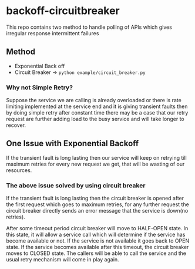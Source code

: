 # backoff-circuitbreaker

This repo contains two method to handle polling of APIs
which gives irregular response intermittent failures

## Method
* Exponential Back off 
* Circuit Breaker -> ```python example/circuit_breaker.py```

### Why not Simple Retry?
Suppose the service we are calling is already overloaded or there is rate limiting implemented 
at the service end and it is giving transient faults then by doing simple retry after constant time 
there may be a case that our retry request are further adding load to the busy service and will take longer to recover.

## One Issue with Exponential Backoff
If the transient fault is long lasting then our service will keep on retrying till maximum retries for every new request we get, that will be wasting of our resources.

### The above issue solved by using circuit breaker
If the transient fault is long lasting then the circuit breaker is opened after the first request which goes to maximum retries, for any further request the circuit breaker directly sends an error message that the service is down(no retries).

After some timeout period circuit breaker will move to HALF-OPEN state.
In this state, it will allow a service call which will determine if the service has become available or not. If the service is not available it goes back to OPEN state. If the service becomes available after this timeout, the circuit breaker moves to CLOSED state. The callers will be able to call the service and the usual retry mechanism will come in play again.